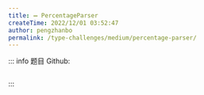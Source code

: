 ```yaml
---
title: ➖ PercentageParser
createTime: 2022/12/01 03:52:47
author: pengzhanbo
permalink: /type-challenges/medium/percentage-parser/
---
```


::: info 题目
Github: []()

```ts

```

:::
